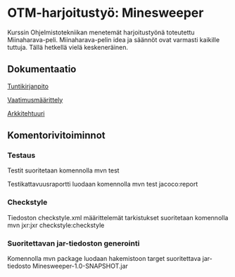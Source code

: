 # OTM-harjoitustyö: Minesweeper

Kurssin Ohjelmistotekniikan menetemät harjoitustyönä toteutettu Miinaharava-peli. Miinaharava-pelin idea ja säännöt ovat varmasti kaikille tuttuja. Tällä hetkellä vielä keskeneräinen.


## Dokumentaatio

[Tuntikirjanpito](https://github.com/Viannaiv/otm-harjoitustyo/blob/master/dokumentaatio/tuntikirjanpito.md)

[Vaatimusmäärittely](https://github.com/Viannaiv/otm-harjoitustyo/blob/master/dokumentaatio/vaatimusmäärittely.md)

[Arkkitehtuuri](https://github.com/Viannaiv/otm-harjoitustyo/blob/master/dokumentaatio/arkkitehtuuri.md)


## Komentorivitoiminnot

### Testaus

Testit suoritetaan komennolla  mvn test

Testikattavuusraportti luodaan komennolla  mvn test jacoco:report

### Checkstyle

Tiedoston checkstyle.xml määrittelemät tarkistukset suoritetaan komennolla  mvn jxr:jxr checkstyle:checkstyle

### Suoritettavan jar-tiedoston generointi

Komennolla  mvn package  luodaan hakemistoon target suoritettava jar-tiedosto Minesweeper-1.0-SNAPSHOT.jar
